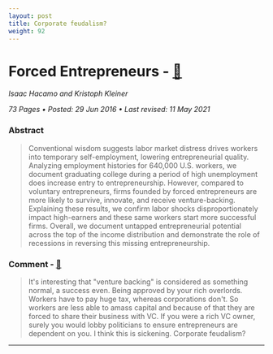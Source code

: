 ```yaml
---
layout: post
title: Corporate feudalism?
weight: 92
---
```


# Forced Entrepreneurs - [🔗](https://papers.ssrn.com/sol3/papers.cfm?abstract_id=2801637) 

_Isaac Hacamo and Kristoph Kleiner_

_73 Pages • Posted: 29 Jun 2016 • Last revised: 11 May 2021_

### Abstract

> Conventional wisdom suggests labor market distress drives workers into temporary self-employment, lowering entrepreneurial quality. Analyzing employment histories for 640,000 U.S. workers, we document graduating college during a period of high unemployment does increase entry to entrepreneurship. However, compared to voluntary entrepreneurs, firms founded by forced entrepreneurs are more likely to survive, innovate, and receive venture-backing. Explaining these results, we confirm labor shocks disproportionately impact high-earners and these same workers start more successful firms. Overall, we document untapped entrepreneurial potential across the top of the income distribution and demonstrate the role of recessions in reversing this missing entrepreneurship.

### Comment - [🔗](https://news.ycombinator.com/item?id=27195323)

> It's interesting that "venture backing" is considered as something normal, a success even. Being approved by your rich overlords. Workers have to pay huge tax, whereas corporations don't. So workers are less able to amass capital and because of that they are forced to share their business with VC. If you were a rich VC owner, surely you would lobby politicians to ensure entrepreneurs are dependent on you. I think this is sickening. Corporate feudalism?

---
